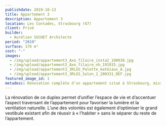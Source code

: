 ```yaml
---
publishdate: 2019-10-13
title: Appartement 3
description: Appartement 3
location: Les Contades, Strasbourg (67)
client: Privé
builder:
  - Aurélien SUCHET Architecte
period: "2019"
surface: 176 m²
cost: "-"
images:
  - /img/upload/appartement3_Axo_filaire_insta2_190930.jpg
  - /img/upload/appartement3_Axo_filaire_nh_191015.jpg
  - /img/upload/appartement3_3RLGS_Palette_matéiaux_A.jpg
  - /img/upload/appartement3_3RLGS_Salon_2_200331_DEF.jpg
featured_image_id: 1
metadesc: Rénovation complète d’un appartement situé à Strasbourg, mission complète.
---
```

La rénovation de ce duplex permet d’unifier l’espace de vie et d’accentuer l’aspect traversant de l’appartement pour favoriser la lumière et la ventilation naturelle. L’une des volontés est également d’optimiser le grand vestibule existant afin de réussir à « l’habiter » sans le séparer du reste de l’appartement.